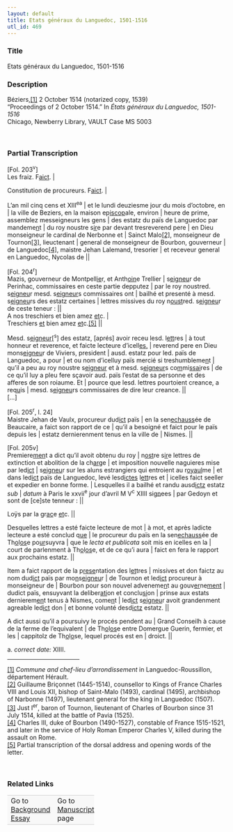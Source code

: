 ```yaml
---  
layout: default  
title: Etats généraux du Languedoc, 1501-1516  
utl_id: 469
---
```


### Title

Etats généraux du Languedoc, 1501-1516


### Description

<p>Béziers,<a href="#_ftn1" name="_ftnref1" title="" id="_ftnref1">[1]</a> 2 October 1514 (notarized copy, 1539)<br />
“Proceedings of 2 October 1514.” In <em>États généraux du Languedoc, 1501-1516</em><br />
Chicago, Newberry Library, VAULT Case MS 5003</p>
<p> </p>


### Partial Transcription

<p>[Fol. 203<sup>v</sup>]<br />
Les fraiz. F<u>aict</u>. |</p>
<p>Constitution de procureurs. F<u>aict</u>. |</p>
<p>L’an mil cinq cens et XIII<sup>e</sup><sup>a</sup> | et le lundi deuziesme jour du mois d’octobre, en | la ville de Beziers, en la maison ep<u>iscop</u>ale, environ | heure de prime, assemblez messeigneurs les gens | des estatz du païs de Languedoc par mandeme<u>n</u>t | du roy noustre s<u>ir</u>e par devant tresreverend pere | en Dieu monseigneur le cardinal de Nerbonne et | Sainct Malo<a href="#_ftn2" name="_ftnref2" title="" id="_ftnref2">[2]</a>, monseigneur de Tournon<a href="#_ftn3" name="_ftnref3" title="" id="_ftnref3">[3]</a>, lieuctenant | general de monseigneur de Bourbon, gouverneur | de Languedoc<a href="#_ftn4" name="_ftnref4" title="" id="_ftnref4">[4]</a>, maistre Jehan Lalemand, tresorier | et receveur general en Languedoc, Nycolas de ||</p>
<p>[Fol. 204<sup>r</sup>]<br />
Mazis, gouverneur de Montpell<u>ie</u>r, et Anth<u>oin</u>e Trellier | s<u>eigneu</u>r de Perinhac, commissaires en ceste partie depputez | par le roy noustred. s<u>eigneu</u>r mesd. s<u>eigneur</u>s commissaires ont | bailhé et presenté à mesd. s<u>eigneu</u>rs des estatz certaines | lettres missives du roy n<u>oust</u>red. s<u>eigneu</u>r de ceste teneur : ||<br />
A nos treschiers et bien amez <u>et</u>c. |<br />
Treschiers <u>et</u> bien amez <u>et</u>c.<a href="#_ftn5" name="_ftnref5" title="" id="_ftnref5">[5]</a> ||</p>
<p>Mesd. s<u>eigneur</u>[<sup>s</sup>] des estatz, [aprés] avoir receu lesd. l<u>ett</u>res | à tout honneur et reverence, et faicte lecteure d’icell<u>es,</u> | reverend pere en Dieu mons<u>eigneu</u>r de Viviers, president | ausd. estatz pour led. païs de Languedoc, a pour | et ou nom d’icelluy païs mercié si treshumbleme<u>n</u>t | qu’il a peu au roy noustre s<u>eigneur</u> et à mesd. s<u>eigneur</u>s co<u>m</u>mi<u>ssai</u>res | de ce qu’il luy a pleu fere sçavoir aud. païs l’estat de sa personne et des afferes de son roiaume. Et | pource que lesd. lettres pourtoient creance, a req<u>u</u>is | mesd. s<u>eigneu</u>rs commissaires de dire leur creance. ||<br />
[…]</p>
<p>[Fol. 205<sup>r</sup>, l. 24]<br />
Maistre Jehan de Vaulx, procureur dud<u>ict</u> païs | en la sen<u>echauss</u>ée de Beaucaire, a faict son rapport de ce | qu’il a besoigné et faict pour le païs depuis les | estatz dernierenment tenus en la ville de | Nismes. ||</p>
<p>[Fol. 205v]<br />
Premiere<u>men</u>t a dict qu’il avoit obtenu du roy | n<u>ost</u>re s<u>ir</u>e lettres de extinction et abolition de la ch<u>ar</u>ge | et imposition nouvelle naguieres mise par led<u>ict</u> | s<u>eigneu</u>r sur les aluns estrangiers qui entroient au r<u>oyaul</u>me | et dans led<u>ict</u> païs de Languedoc, levé lesd<u>ictes</u> l<u>ett</u>res et | icelles faict seeller et expedier en bonne forme. | Lesquelles il a bailhé et randu ausd<u>ictz</u> estatz <em>sub</em> | <em>datum</em> à Paris le xxvii<sup>e</sup> jour d’avril M V<sup>c</sup> XIIII si<u>gn</u>ees | par Gedoyn et sont de [ce]ste tenneur : ||</p>
<p>Loÿs par la gr<u>ac</u>e <u>et</u>c. ||</p>
<p>Desquelles lettres a esté faicte lecteure de mot | à mot, et après ladicte lecteure a esté conclud q<u>ue</u> | le procureur du païs en la sen<u>echauss</u>ée de Th<u>o</u>l<u>os</u>e po<u>ur</u>suyvra | que le <em>lecta et publicata</em> soit mis en icelles en la | court de parlenment à Th<u>o</u>l<u>os</u>e, et de ce qu’i aura | faict en fera le rapport aux prochains estatz. ||</p>
<p>Item a faict rapport de la p<u>rese</u>ntation des l<u>et</u>tres | missives et don faictz au nom dud<u>ict</u> païs par mo<u>n</u>s<u>eigneu</u>r | de Tournon et led<u>ict</u> procureur à monseigneur de | Bourbon pour son nouvel adveneme<u>n</u>t au gouv<u>er</u>ne<u>ment</u> | dudict païs, ensuyvant la deliber<u>ati</u>on et conclu<u>si</u>on | prinse aux estats dernierem<u>en</u>t tenus à Nismes, come<u>n</u>t | led<u>ict</u> s<u>eigneu</u>r avoit grandenment agreable led<u>ict</u> don | et bonne volunté desd<u>ictz</u> estatz. ||</p>
<p>A dict aussi qu’il a poursuivy le procés pendent au | Grand Conseilh à cause de la ferme de l’equivalent | de Th<u>o</u>l<u>os</u>e entre Domergue Guerin, fermier, et les | cappitolz de Th<u>o</u>l<u>o</u>se, lequel procés est en | droict. ||</p>
<p>a. <em>correct date:</em> XIIII.</p>
<div>
<hr align="left" size="1" width="33%" /><div id="ftn1">
<a href="#_ftnref1" name="_ftn1" title="" id="_ftn1">[1]</a> <em>Commune and chef-lieu d’arrondissement</em> in Languedoc-Roussillon, département Hérault.
</div>
<div id="ftn2">
<a href="#_ftnref2" name="_ftn2" title="" id="_ftn2">[2]</a> Guillaume Briçonnet (1445-1514), counsellor to Kings of France Charles VIII and Louis XII, bishop of Saint-Malo (1493), cardinal (1495), archbishop of Narbonne (1497), lieutenant general for the king in Languedoc (1507).
</div>
<div id="ftn3">
<a href="#_ftnref3" name="_ftn3" title="" id="_ftn3">[3]</a> Just I<sup>er</sup>, baron of Tournon, lieutenant of Charles of Bourbon since 31 July 1514, killed at the battle of Pavia (1525).
</div>
<div id="ftn4">
<a href="#_ftnref4" name="_ftn4" title="" id="_ftn4">[4]</a> Charles III, duke of Bourbon (1490-1527), constable of France 1515-1521, and later in the service of Holy Roman Emperor Charles V, killed during the assault on Rome.
</div>
<div id="ftn5">
<a href="#_ftnref5" name="_ftn5" title="" id="_ftn5">[5]</a> Partial transcription of the dorsal address and opening words of the letter.
<p> </p>
</div>
</div>


### Related Links

<table border="0.5" cellpadding="1" cellspacing="1" style="width: 200px; background-color:#F8F8F8;">
    <tbody style="border-color:#ccc">
        <tr style="border-color:#ccc">
            <td>Go to <a href="https://centerfordigitalhumanities.github.io/Newberry-French-paleography/_background_essay/469" target="_blank">Background Essay</a></td>
            <td>Go to <a href="https://centerfordigitalhumanities.github.io/Newberry-French-paleography/www/record.html?id=469" target="_blank">Manuscript</a> page</td>
        </tr>
    </tbody>
</table>